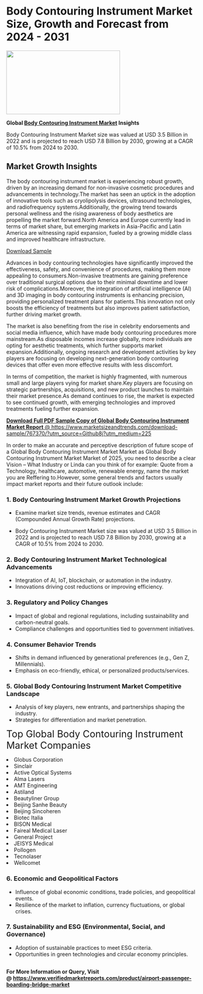 <H1>Body Contouring Instrument Market Size, Growth and Forecast from 2024 - 2031</H1><img class="aligncenter size-medium wp-image-584254" src="https://thirdeyenews.in/wp-content/uploads/2024/09/Global-Market-Research-300x168.jpeg" alt="" width="300" height="168" /><p><strong>Global&nbsp;<a href="https://www.marketsizeandtrends.com/download-sample/767370/?utm_source=Github8j?utm_medium=225">Body Contouring Instrument Market</a> Insights</strong></p><p>Body Contouring Instrument Market size was valued at USD 3.5 Billion in 2022 and is projected to reach USD 7.8 Billion by 2030, growing at a CAGR of 10.5% from 2024 to 2030.</p><p><h2>Market Growth Insights</h2> <p>The body contouring instrument market is experiencing robust growth, driven by an increasing demand for non-invasive cosmetic procedures and advancements in technology.The market has seen an uptick in the adoption of innovative tools such as cryolipolysis devices, ultrasound technologies, and radiofrequency systems.Additionally, the growing trend towards personal wellness and the rising awareness of body aesthetics are propelling the market forward.North America and Europe currently lead in terms of market share, but emerging markets in Asia-Pacific and Latin America are witnessing rapid expansion, fueled by a growing middle class and improved healthcare infrastructure.</p> <p><a href="#">Download Sample</a></p> <p>Advances in body contouring technologies have significantly improved the effectiveness, safety, and convenience of procedures, making them more appealing to consumers.Non-invasive treatments are gaining preference over traditional surgical options due to their minimal downtime and lower risk of complications.Moreover, the integration of artificial intelligence (AI) and 3D imaging in body contouring instruments is enhancing precision, providing personalized treatment plans for patients.This innovation not only boosts the efficiency of treatments but also improves patient satisfaction, further driving market growth.</p> <p>The market is also benefiting from the rise in celebrity endorsements and social media influence, which have made body contouring procedures more mainstream.As disposable incomes increase globally, more individuals are opting for aesthetic treatments, which further supports market expansion.Additionally, ongoing research and development activities by key players are focusing on developing next-generation body contouring devices that offer even more effective results with less discomfort.</p> <p>In terms of competition, the market is highly fragmented, with numerous small and large players vying for market share.Key players are focusing on strategic partnerships, acquisitions, and new product launches to maintain their market presence.As demand continues to rise, the market is expected to see continued growth, with emerging technologies and improved treatments fueling further expansion.</p> <p><a href="#"></p><p><span class=""><strong>Download Full PDF Sample Copy of Global Body Contouring Instrument Market Report</strong> @ <a href="https://www.marketsizeandtrends.com/download-sample/767370/?utm_source=Github8j?utm_medium=225" target="_blank">https://www.marketsizeandtrends.com/download-sample/767370/?utm_source=Github8j?utm_medium=225</a></span></p><p>In order to make an accurate and perceptive description of future scope of a Global&nbsp;Body Contouring Instrument Market Market as Global&nbsp;Body Contouring Instrument Market Market of 2025, you need to describe a clear Vision &ndash; What Industry or Linda can you think of for example: Quote from a Technology, healthcare, automotive, renewable energy, name the market you are Reffering to.However, some general trends and factors usually impact market reports and their future outlook include:</p><h3>1.&nbsp;<strong>Body Contouring Instrument Market Growth Projections</strong></h3><ul><li>Examine market size trends, revenue estimates and CAGR (Compounded Annual Growth Rate) projections.</li><li><p>Body Contouring Instrument Market size was valued at USD 3.5 Billion in 2022 and is projected to reach USD 7.8 Billion by 2030, growing at a CAGR of 10.5% from 2024 to 2030.</p></li></ul><h3>2.&nbsp;<strong>Body Contouring Instrument Market Technological Advancements</strong></h3><ul><li>Integration of AI, IoT, blockchain, or automation in the industry.</li><li>Innovations driving cost reductions or improving efficiency.</li></ul><h3>3.&nbsp;<strong>Regulatory and Policy Changes</strong></h3><ul><li>Impact of global and regional regulations, including sustainability and carbon-neutral goals.</li><li>Compliance challenges and opportunities tied to government initiatives.</li></ul><h3>4.&nbsp;<strong>Consumer Behavior Trends</strong></h3><ul><li>Shifts in demand influenced by generational preferences (e.g., Gen Z, Millennials).</li><li>Emphasis on eco-friendly, ethical, or personalized products/services.</li></ul><h3>5.&nbsp;<strong>Global Body Contouring Instrument Market Competitive Landscape</strong></h3><ul><li>Analysis of key players, new entrants, and partnerships shaping the industry.</li><li>Strategies for differentiation and market penetration.</li></ul><p data-pm-slice="1 1 []"><span style="color: inherit; font-family: inherit; font-size: 25px;">Top Global Body Contouring Instrument Market Companies</span></p><div class="" data-test-id=""><p><li>Globus Corporation</li><li> Sinclair</li><li> Active Optical Systems</li><li> Alma Lasers</li><li> AMT Engineering</li><li> Astiland</li><li> Beautyliner Group</li><li> Beijing Sanhe Beauty</li><li> Beijing Sincoheren</li><li> Biotec Italia</li><li> BISON Medical</li><li> Faireal Medical Laser</li><li> General Project</li><li> JEISYS Medical</li><li> Pollogen</li><li> Tecnolaser</li><li> Wellcomet</li></p></div><h3>6.&nbsp;<strong>Economic and Geopolitical Factors</strong></h3><ul><li>Influence of global economic conditions, trade policies, and geopolitical events.</li><li>Resilience of the market to inflation, currency fluctuations, or global crises.</li></ul><h3>7.&nbsp;<strong>Sustainability and ESG (Environmental, Social, and Governance)</strong></h3><ul><li>Adoption of sustainable practices to meet ESG criteria.</li><li>Opportunities in green technologies and circular economy principles.</li></ul><h2><strong style="font-size: 14px;">For More Information or Query, Visit @&nbsp;</strong><a style="background-color: #ffffff; font-size: 14px;" href="https://www.marketsizeandtrends.com/report/body-contouring-instrument-market/" target="_blank">https://www.verifiedmarketreports.com/product/airport-passenger-boarding-bridge-market</a></h2>